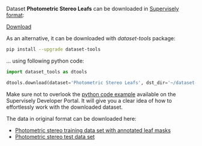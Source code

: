 Dataset **Photometric Stereo Leafs** can be downloaded in [Supervisely format](https://developer.supervisely.com/api-references/supervisely-annotation-json-format):

 [Download](https://www.dropbox.com/scl/fi/hjwuem6amwgsi1o108alw/photometric-stereo-leafs-DatasetNinja.tar?rlkey=ltoe9jk13vktk07qwus950xs5&dl=1)

As an alternative, it can be downloaded with *dataset-tools* package:
``` bash
pip install --upgrade dataset-tools
```

... using following python code:
``` python
import dataset_tools as dtools

dtools.download(dataset='Photometric Stereo Leafs', dst_dir='~/dataset-ninja/')
```
Make sure not to overlook the [python code example](https://developer.supervisely.com/getting-started/python-sdk-tutorials/iterate-over-a-local-project) available on the Supervisely Developer Portal. It will give you a clear idea of how to effortlessly work with the downloaded dataset.

The data in original format can be downloaded here:

- [Photometric stereo training data set with annotated leaf masks](https://datashare.ed.ac.uk/download/DS_10283_3280.zip)
- [Photometric stereo test data set](https://datashare.ed.ac.uk/download/DS_10283_3279.zip)
